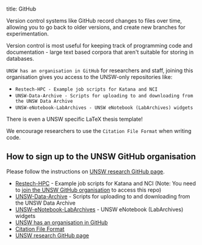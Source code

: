 title: GitHub

Version control systems like GitHub record changes to files over time, allowing you to go back to older versions, and create new branches for experimentation. 

Version control is most useful for keeping track of programming code and documentation - large text based corpora that aren't suitable for storing in databases.

`UNSW has an organisation in GitHub` for researchers and staff, joining this organisation gives you access to the UNSW-only repositories like:
 
-  `Restech-HPC - Example job scripts for Katana and NCI`
-  `UNSW-Data-Archive - Scripts for uploading to and downloading from the UNSW Data Archive`
-  `UNSW-eNotebook-LabArchives - UNSW eNotebook (LabArchives) widgets`
 
There is even a UNSW specific LaTeX thesis template!

We encourage researchers to use the `Citation File Format` when writing code.


## How to sign up to the UNSW GitHub organisation

Please follow the instructions on [UNSW research GitHub page](https://research.unsw.edu.au/github).



- [Restech-HPC](https://github.com/unsw-edu-au/Restech-HPC/tree/master/hpc-examples) - Example job scripts for Katana and NCI (Note: You need to [join the UNSW GitHub organisation](https://research.unsw.edu.au/github) to access this repo)
- [UNSW-Data-Archive](https://github.com/unsw-edu-au/UNSW-Data-Archive) - Scripts for uploading to and downloading from the UNSW Data Archive
- [UNSW-eNotebook-LabArchives](https://github.com/unsw-edu-au/UNSW-eNotebook-LabArchives) - UNSW eNotebook (LabArchives) widgets
- [UNSW has an organisation in GitHub](https://github.com/unsw-edu-au)
- [Citation File Format](https://citation-file-format.github.io/)
- [UNSW research GitHub page](https://research.unsw.edu.au/github)
